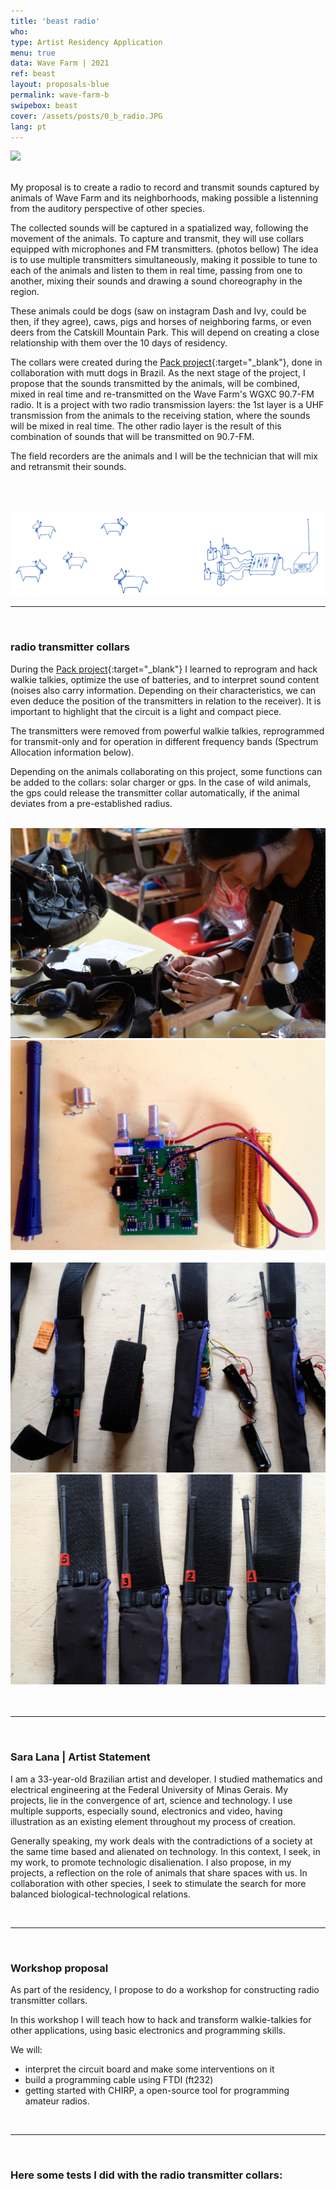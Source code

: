 ```yaml
---
title: 'beast radio'
who: 
type: Artist Residency Application
menu: true
data: Wave Farm | 2021
ref: beast
layout: proposals-blue
permalink: wave-farm-b
swipebox: beast
cover: /assets/posts/0_b_radio.JPG
lang: pt
---
```


<img src="../assets/posts/0_b_radio.JPG" class="img-border">
<br><br>

My proposal is to create a radio to record and transmit sounds captured by animals of Wave Farm and its neighborhoods, making possible a listenning from the auditory perspective of other species.

The collected sounds will be captured in a spatialized way, following the movement of the animals. To capture and transmit, they will use collars equipped with microphones and FM transmitters. (photos bellow) The idea is to use multiple transmitters simultaneously, making it possible to tune to each of the animals and listen to them in real time, passing from one to another, mixing their sounds and drawing a sound choreography in the region.

These animals could be dogs (saw on instagram Dash and Ivy, could be then, if they agree), caws, pigs and horses of neighboring farms, or even deers from the Catskill Mountain Park.  This will depend on creating a close relationship with them over the 10 days of residency.

The collars were created during the [Pack project](../en/matilha){:target="_blank"}, done in collaboration with mutt dogs in Brazil. As the next stage of the project, I propose that the sounds transmitted by the animals, will be combined, mixed in real time and re-transmitted on the Wave Farm's WGXC 90.7-FM radio. It is a project with two radio transmission layers: the 1st layer is a UHF transmission from the animals to the receiving station, where the sounds will be mixed in real time. The other radio layer is the result of this combination of sounds that will be transmitted on 90.7-FM.

The field recorders are the animals and I will be the technician that will mix and retransmit their sounds.
<br><br><br><br>

<img src="../assets/posts/3_b_radio.png" style="border:0px">
    

<br>

---

<br> 

### radio transmitter collars

During the [Pack project](../en/matilha){:target="_blank"} I learned to reprogram and hack walkie talkies, optimize the use of batteries, and to interpret sound content (noises also carry information. Depending on their characteristics, we can even deduce the position of the transmitters in relation to the receiver). It is important to highlight that the circuit is a light and compact piece.

The transmitters were removed from powerful walkie talkies, reprogrammed for transmit-only and for operation in different frequency bands (Spectrum Allocation information below).

Depending on the animals collaborating on this project, some functions can be added to the collars: solar charger or gps. In the case of wild animals, the gps could release the transmitter collar automatically, if the animal deviates from a pre-established radius.

<br>

<div class="row">
  <div class="column">
    <img src="../assets/posts/collar0.jpeg" class="img-border">
  </div>
  <div class="column">
    <img src="../assets/posts/collar02.png" class="img-border">
  </div>
</div>
<br>
<div class="row">
  <div class="column">
    <img src="../assets/posts/collar04.jpeg" class="img-border">
  </div>
  <div class="column">
    <img src="../assets/posts/collar03.jpeg" class="img-border">
  </div>
</div>
<br>

<br>

---

<br>

### Sara Lana | Artist Statement
   
  
I am a 33-year-old Brazilian artist and developer. I studied mathematics and electrical engineering at the Federal University of Minas Gerais. My projects, lie in the convergence of art, science and technology. I use multiple supports, especially sound, electronics and video, having illustration as an existing element throughout my process of creation. 
<br>
  
Generally speaking, my work deals with the contradictions of a society at the same time based and alienated on technology. In this context, I seek, in my work, to promote technologic disalienation. I also propose, in my projects, a reflection on the role of animals that share spaces with us. In collaboration with other species, I seek to stimulate the search for more balanced biological-technological relations.


<br>


---

  
<br>

### Workshop proposal

As part of the residency, I propose to do a workshop for constructing radio transmitter collars.

In this workshop I will teach how to hack and transform walkie-talkies for other applications, using basic electronics and programming skills. 

We will:
* interpret the circuit board and make some interventions on it
* build a programming cable using FTDI (ft232)
* getting started with CHIRP, a open-source tool for programming amateur radios.


<br>


---

  
<br>


### Here some tests I did with the radio transmitter collars:
  
